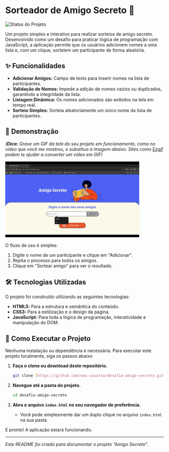# Sorteador de Amigo Secreto 🎲

![Status do Projeto](https://img.shields.io/badge/status-concluído-brightgreen)

Um projeto simples e interativo para realizar sorteios de amigo secreto. Desenvolvido como um desafio para praticar lógica de programação com JavaScript, a aplicação permite que os usuários adicionem nomes a uma lista e, com um clique, sorteiem um participante de forma aleatória.

## ✨ Funcionalidades

- **Adicionar Amigos:** Campo de texto para inserir nomes na lista de participantes.
- **Validação de Nomes:** Impede a adição de nomes vazios ou duplicados, garantindo a integridade da lista.
- **Listagem Dinâmica:** Os nomes adicionados são exibidos na tela em tempo real.
- **Sorteio Simples:** Sorteia aleatoriamente um único nome da lista de participantes.

## 🎥 Demonstração

*(**Dica:** Grave um GIF da tela do seu projeto em funcionamento, como no vídeo que você me mostrou, e substitua a imagem abaixo. Sites como [Ezgif](https://ezgif.com/video-to-gif) podem te ajudar a converter um vídeo em GIF)*

![Demonstração do Sorteador de Amigo Secreto](/assets/demonstracao.gif)

O fluxo de uso é simples:
1.  Digite o nome de um participante e clique em "Adicionar".
2.  Repita o processo para todos os amigos.
3.  Clique em "Sortear amigo" para ver o resultado.

## 🛠️ Tecnologias Utilizadas

O projeto foi construído utilizando as seguintes tecnologias:

- **HTML5:** Para a estrutura e semântica do conteúdo.
- **CSS3:** Para a estilização e o design da página.
- **JavaScript:** Para toda a lógica de programação, interatividade e manipulação do DOM.

## 🚀 Como Executar o Projeto

Nenhuma instalação ou dependência é necessária. Para executar este projeto localmente, siga os passos abaixo:

1.  **Faça o clone ou download deste repositório.**
    ```bash
    git clone [https://github.com/seu-usuario/desafio-amigo-secreto.git](https://github.com/LilianyNunes/challenge-amigo-secreto-alura.git)
    ```

2.  **Navegue até a pasta do projeto.**
    ```bash
    cd desafio-amigo-secreto
    ```

3.  **Abra o arquivo `index.html` no seu navegador de preferência.**
    - Você pode simplesmente dar um duplo clique no arquivo `index.html` na sua pasta.

E pronto! A aplicação estará funcionando.

---
*Este README foi criado para documentar o projeto "Amigo Secreto".*
